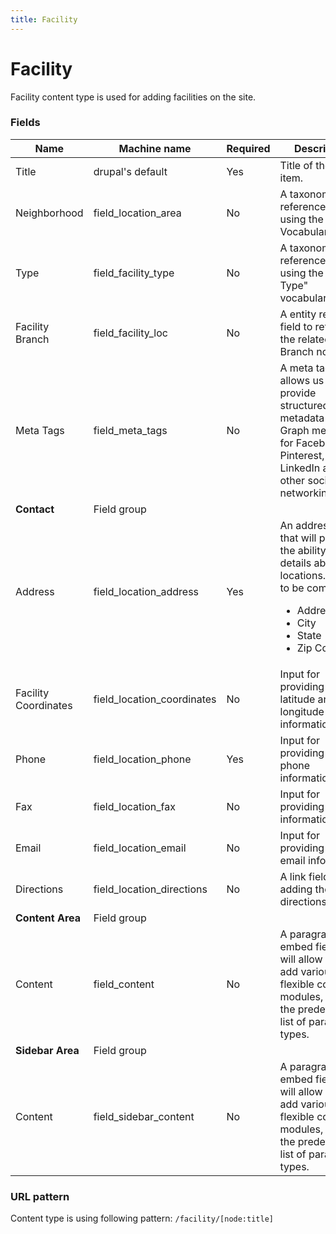 ```yaml
---
title: Facility
---
```


# Facility
Facility content type is used for adding facilities on the site.

### Fields
| Name  | Machine name | Required | Description |
| ------------- | ------------- | ------------- | ------------- |
| Title  | drupal's default  | Yes | Title of the facility item. |
| Neighborhood | field\_location_area  | No | A taxonomy reference field using the Area Vocabulary(area). |
| Type | field\_facility_type  | No | A taxonomy reference field using the "Facility Type" vocabulary. |
| Facility Branch | field\_facility_loc | No | A entity reference field to reference the related Branch node. |
| Meta Tags  | field\_meta_tags  | No | A meta tags field allows us to provide structured metadata and Graph meta tags for Facebook, Pinterest, LinkedIn and other social networking sites. |
| **Contact** | Field group |||
| Address | field\_location_address | Yes | An address field that will provide the ability to add details about the locations. Details to be completed: <ul><li>Address</li><li>City</li><li>State</li><li>Zip Code</li></ul> |
| Facility Coordinates | field_location_coordinates | No | Input for providing the latitude and longitude information. |
| Phone | field\_location_phone | Yes | Input for providing the phone information. |
| Fax | field\_location_fax | No | Input for providing the fax information. |
| Email | field\_location_email | No | Input for providing the email information. |
| Directions | field\_location_directions | No | A link field for adding the directions link. |
| **Content Area** | Field group |||
| Content | field_content | No | A paragraph embed field that will allow us to add various flexible content modules, from the predefined list of paragraph types. |
| **Sidebar Area** | Field group |||
| Content | field\_sidebar_content | No | A paragraph embed field that will allow us to add various flexible content modules, from the predefined list of paragraph types. |

### URL pattern

Content type is using following pattern:
`/facility/[node:title]`
